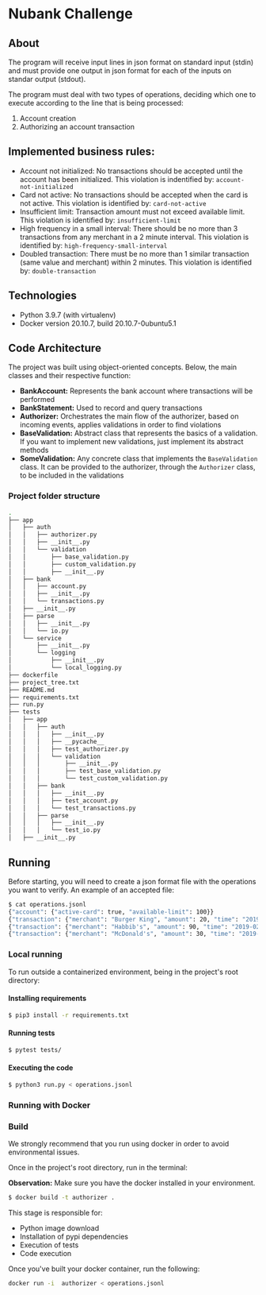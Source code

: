 # Nubank Challenge

## About

The program will receive input lines in json format on standard input (stdin) and must provide
one output in json format for each of the inputs on standar output (stdout).

The program must deal with two types of operations, deciding which one to execute according to the line
that is being processed:

1. Account creation
2. Authorizing an account transaction

## Implemented business rules:

* Account not initialized: No transactions should be accepted until the account has been initialized. This violation is indentified by: `account-not-initialized`
* Card not active: No transactions should be accepted when the card is not active. This violation is identified by: `card-not-active`
* Insufficient limit: Transaction amount must not exceed available limit. This violation is identified by: `insufficient-limit`
* High frequency in a small interval: There should be no more than 3 transactions from any merchant in a 2 minute interval. This violation is identified by: `high-frequency-small-interval`
* Doubled transaction: There must be no more than 1 similar transaction (same value and merchant) within 2 minutes. This violation is identified by: `double-transaction`


## Technologies

* Python 3.9.7 (with virtualenv)
* Docker version 20.10.7, build 20.10.7-0ubuntu5.1

## Code Architecture

The project was built using object-oriented concepts. Below, the main classes and their respective function: 

* **BankAccount:** Represents the bank account where transactions will be performed
* **BankStatement:** Used to record and query transactions
* **Authorizer:** Orchestrates the main flow of the authorizer, based on incoming events, applies validations in order to find violations
* **BaseValidation:** Abstract class that represents the basics of a validation. If you want to implement new validations, just implement its abstract methods
* **SomeValidation:** Any concrete class that implements the `BaseValidation` class. It can be provided to the authorizer, through the `Authorizer` class, to be included in the validations

### Project folder structure
 ```bash
.
├── app
│   ├── auth
│   │   ├── authorizer.py
│   │   ├── __init__.py
│   │   └── validation
│   │       ├── base_validation.py
│   │       ├── custom_validation.py
│   │       ├── __init__.py
│   ├── bank
│   │   ├── account.py
│   │   ├── __init__.py
│   │   └── transactions.py
│   ├── __init__.py
│   ├── parse
│   │   ├── __init__.py
│   │   └── io.py
│   └── service
│       ├── __init__.py
│       └── logging
│           ├── __init__.py
│           └── local_logging.py
├── dockerfile
├── project_tree.txt
├── README.md
├── requirements.txt
├── run.py
├── tests
│   ├── app
│   │   ├── auth
│   │   │   ├── __init__.py
│   │   │   ├── __pycache__
│   │   │   ├── test_authorizer.py
│   │   │   └── validation
│   │   │       ├── __init__.py
│   │   │       ├── test_base_validation.py
│   │   │       └── test_custom_validation.py
│   │   ├── bank
│   │   │   ├── __init__.py
│   │   │   ├── test_account.py
│   │   │   └── test_transactions.py
│   │   ├── parse
│   │   │   ├── __init__.py
│   │   │   └── test_io.py
│   ├── __init__.py
```

## Running

Before starting, you will need to create a json format file with the operations you want to verify. An example of an accepted file:

```bash
$ cat operations.jsonl
{"account": {"active-card": true, "available-limit": 100}}
{"transaction": {"merchant": "Burger King", "amount": 20, "time": "2019-02-13T10:00:00.000Z"}}
{"transaction": {"merchant": "Habbib's", "amount": 90, "time": "2019-02-13T11:00:00.000Z"}}
{"transaction": {"merchant": "McDonald's", "amount": 30, "time": "2019-02-13T12:00:00.000Z"}}
```

### Local running
To run outside a containerized environment, being in the project's root directory:

#### Installing requirements
```bash
$ pip3 install -r requirements.txt
```

#### Running tests
```bash
$ pytest tests/
```

#### Executing the code
```bash
$ python3 run.py < operations.jsonl
```

### Running with Docker

### Build

We strongly recommend that you run using docker in order to avoid environmental issues.

Once in the project's root directory, run in the terminal:

**Observation:** Make sure you have the docker installed in your environment.

```bash
$ docker build -t authorizer .
```

This stage is responsible for:

* Python image download
* Installation of pypi dependencies
* Execution of tests
* Code execution

Once you've built your docker container, run the following:

```bash
docker run -i  authorizer < operations.jsonl
```
